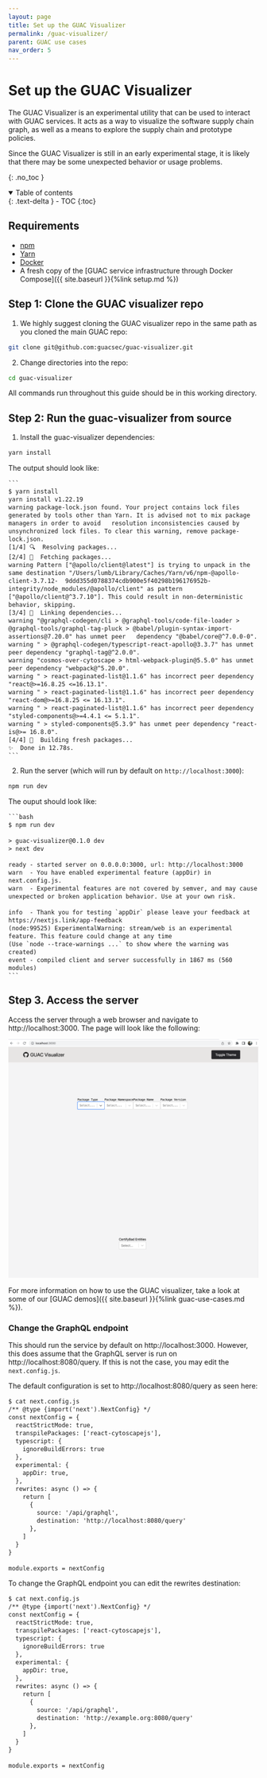 ```yaml
---
layout: page
title: Set up the GUAC Visualizer
permalink: /guac-visualizer/
parent: GUAC use cases
nav_order: 5
---
```


# Set up the GUAC Visualizer

The GUAC Visualizer is an experimental utility that can be used to interact
with GUAC services. It acts as a way to visualize the software supply chain
graph, as well as a means to explore the supply chain and prototype policies.

Since the GUAC Visualizer is still in an early experimental stage, it is likely
that there may be some unexpected behavior or usage problems.

{: .no_toc }

<details open markdown="block">
  <summary>
    Table of contents
  </summary>
  {: .text-delta }
- TOC
{:toc}
</details>

## Requirements

- [npm](https://docs.npmjs.com/downloading-and-installing-node-js-and-npm)
- [Yarn](https://classic.yarnpkg.com/lang/en/docs/install/#mac-stable)
- [Docker](https://docs.docker.com/get-docker/)
- A fresh copy of the [GUAC service infrastructure through Docker Compose]({{ site.baseurl }}{%link setup.md %})

## Step 1: Clone the GUAC visualizer repo

1. We highly suggest cloning the GUAC visualizer repo in the same path as you cloned the main GUAC repo:
  ```bash
  git clone git@github.com:guacsec/guac-visualizer.git
  ```

2. Change directories into the repo:
  ```bash
  cd guac-visualizer
  ```

All commands run throughout this guide should be in this working directory.

## Step 2: Run the guac-visualizer from source

1. Install the guac-visualizer dependencies:
  ```bash
  yarn install
  ```

   The output should look like:

    ```
    $ yarn install
    yarn install v1.22.19
    warning package-lock.json found. Your project contains lock files generated by tools other than Yarn. It is advised not to mix package managers in order to avoid   resolution inconsistencies caused by unsynchronized lock files. To clear this warning, remove package-lock.json.
    [1/4] 🔍  Resolving packages...
    [2/4] 🚚  Fetching packages...
    warning Pattern ["@apollo/client@latest"] is trying to unpack in the same destination "/Users/lumb/Library/Caches/Yarn/v6/npm-@apollo-client-3.7.12-  9ddd355d0788374cdb900e5f40298b196176952b-integrity/node_modules/@apollo/client" as pattern ["@apollo/client@^3.7.10"]. This could result in non-deterministic      
    behavior, skipping.
    [3/4] 🔗  Linking dependencies...
    warning "@graphql-codegen/cli > @graphql-tools/code-file-loader > @graphql-tools/graphql-tag-pluck > @babel/plugin-syntax-import-assertions@7.20.0" has unmet peer   dependency "@babel/core@^7.0.0-0".
    warning " > @graphql-codegen/typescript-react-apollo@3.3.7" has unmet peer dependency "graphql-tag@^2.0.0".
    warning "cosmos-over-cytoscape > html-webpack-plugin@5.5.0" has unmet peer dependency "webpack@^5.20.0".
    warning " > react-paginated-list@1.1.6" has incorrect peer dependency "react@>=16.8.25 <=16.13.1".
    warning " > react-paginated-list@1.1.6" has incorrect peer dependency "react-dom@>=16.8.25 <= 16.13.1".
    warning " > react-paginated-list@1.1.6" has incorrect peer dependency "styled-components@>=4.4.1 <= 5.1.1".
    warning " > styled-components@5.3.9" has unmet peer dependency "react-is@>= 16.8.0".
    [4/4] 🔨  Building fresh packages...
    ✨  Done in 12.78s.
    ```

2. Run the server (which will run by default on `http://localhost:3000`):
  ```bash
  npm run dev
  ```

   The ouput should look like:

    ```bash
    $ npm run dev

    > guac-visualizer@0.1.0 dev
    > next dev

    ready - started server on 0.0.0.0:3000, url: http://localhost:3000
    warn  - You have enabled experimental feature (appDir) in next.config.js.
    warn  - Experimental features are not covered by semver, and may cause unexpected or broken application behavior. Use at your own risk.

    info  - Thank you for testing `appDir` please leave your feedback at https://nextjs.link/app-feedback
    (node:99525) ExperimentalWarning: stream/web is an experimental feature. This feature could change at any time
    (Use `node --trace-warnings ...` to show where the warning was created)
    event - compiled client and server successfully in 1867 ms (560 modules)
    ```

## Step 3. Access the server

Access the server through a web browser and navigate to
http://localhost:3000. The page will look like the following:

![ui](assets/images/guacvisserver.png)

For more information on how to use the GUAC visualizer, take a look at some of
our [GUAC demos]({{ site.baseurl }}{%link guac-use-cases.md %}).

### Change the GraphQL endpoint

This should run the service by default on http://localhost:3000. However, this
does assume that the GraphQL server is run on http://localhost:8080/query. If
this is not the case, you may edit the `next.config.js`.

The default configuration is set to http://localhost:8080/query as seen here:

```
$ cat next.config.js
/** @type {import('next').NextConfig} */
const nextConfig = {
  reactStrictMode: true,
  transpilePackages: ['react-cytoscapejs'],
  typescript: {
    ignoreBuildErrors: true
  },
  experimental: {
    appDir: true,
  },
  rewrites: async () => {
    return [
      {
        source: '/api/graphql',
        destination: 'http://localhost:8080/query'
      },
    ]
  }
}

module.exports = nextConfig
```

To change the GraphQL endpoint you can edit the rewrites destination:

```
$ cat next.config.js
/** @type {import('next').NextConfig} */
const nextConfig = {
  reactStrictMode: true,
  transpilePackages: ['react-cytoscapejs'],
  typescript: {
    ignoreBuildErrors: true
  },
  experimental: {
    appDir: true,
  },
  rewrites: async () => {
    return [
      {
        source: '/api/graphql',
        destination: 'http://example.org:8080/query'
      },
    ]
  }
}

module.exports = nextConfig
```
